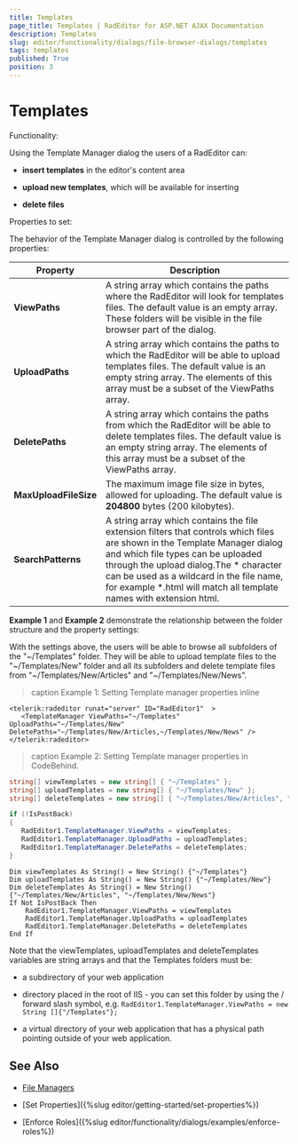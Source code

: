 ```yaml
---
title: Templates
page_title: Templates | RadEditor for ASP.NET AJAX Documentation
description: Templates
slug: editor/functionality/dialogs/file-browser-dialogs/templates
tags: templates
published: True
position: 3
---
```


# Templates

Functionality:

Using the Template Manager dialog the users of a RadEditor can:

* **insert templates** in the editor's content area

* **upload new templates**, which will be available for inserting

* **delete files**

Properties to set: 

The behavior of the Template Manager dialog is controlled by the following properties:

|  **Property**  |  **Description**  |
| ------ | ------ |
| **ViewPaths** |A string array which contains the paths where the RadEditor will look for templates files. The default value is an empty array. These folders will be visible in the file browser part of the dialog.|
| **UploadPaths** |A string array which contains the paths to which the RadEditor will be able to upload templates files. The default value is an empty string array. The elements of this array must be a subset of the ViewPaths array.|
| **DeletePaths** |A string array which contains the paths from which the RadEditor will be able to delete templates files. The default value is an empty string array. The elements of this array must be a subset of the ViewPaths array.|
| **MaxUploadFileSize** |The maximum image file size in bytes, allowed for uploading. The default value is **204800** bytes (200 kilobytes).|
| **SearchPatterns** |A string array which contains the file extension filters that controls which files are shown in the Template Manager dialog and which file types can be uploaded through the upload dialog.The * character can be used as a wildcard in the file name, for example *.html will match all template names with extension html.|

**Example 1** and **Example 2** demonstrate the relationship between the folder structure and the property settings:

With the settings above, the users will be able to browse all subfolders of the "~/Templates" folder. They will be able to upload template files to the "~/Templates/New" folder and all its subfolders and delete template files from "~/Templates/New/Articles" and "~/Templates/New/News".

>caption Example 1: Setting Template manager properties inline

````ASP.NET
<telerik:radeditor runat="server" ID="RadEditor1"  >  
   <TemplateManager ViewPaths="~/Templates" UploadPaths="~/Templates/New" DeletePaths="~/Templates/New/Articles,~/Templates/New/News" />
</telerik:radeditor> 
````

>caption Example 2: Setting Template manager properties in CodeBehind.

````C#
string[] viewTemplates = new string[] { "~/Templates" };
string[] uploadTemplates = new string[] { "~/Templates/New" };
string[] deleteTemplates = new string[] { "~/Templates/New/Articles", "~/Templates/New/News" };

if (!IsPostBack)
{
   RadEditor1.TemplateManager.ViewPaths = viewTemplates;
   RadEditor1.TemplateManager.UploadPaths = uploadTemplates;
   RadEditor1.TemplateManager.DeletePaths = deleteTemplates;
} 
````
````VB
Dim viewTemplates As String() = New String() {"~/Templates"}
Dim uploadTemplates As String() = New String() {"~/Templates/New"}
Dim deleteTemplates As String() = New String() {"~/Templates/New/Articles", "~/Templates/New/News"}
If Not IsPostBack Then
	RadEditor1.TemplateManager.ViewPaths = viewTemplates
	RadEditor1.TemplateManager.UploadPaths = uploadTemplates
	RadEditor1.TemplateManager.DeletePaths = deleteTemplates
End If 	
````



Note that the viewTemplates, uploadTemplates and deleteTemplates variables are string arrays and that the Templates folders must be:

* a subdirectory of your web application

* directory placed in the root of IIS - you can set this folder by using the / forward slash symbol, e.g. `RadEditor1.TemplateManager.ViewPaths = new String []{"/Templates"};`

* a virtual directory of your web application that has a physical path pointing outside of your web application.

## See Also

 * [File Managers](http://demos.telerik.com/aspnet/prometheus/Editor/Examples/FileManagers/DefaultCS.aspx)

 * [Set Properties]({%slug editor/getting-started/set-properties%})

 * [Enforce Roles]({%slug editor/functionality/dialogs/examples/enforce-roles%})
